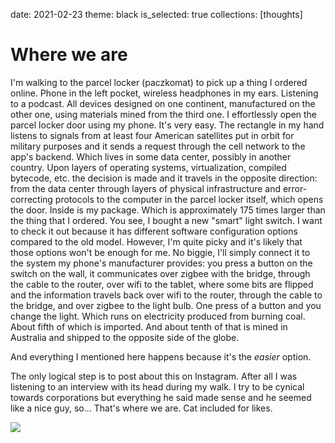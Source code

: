 date: 2021-02-23
theme: black
is_selected: true
collections: [thoughts]

Where we are
============

I'm walking to the parcel locker (paczkomat) to pick up a thing I ordered online. Phone in the left pocket, wireless headphones in my ears. Listening to a podcast. All devices designed on one continent, manufactured on the other one, using materials mined from the third one. I effortlessly open the parcel locker door using my phone. It's very easy. The rectangle in my hand listens to signals from at least four American satellites put in orbit for military purposes and it sends a request through the cell network to the app's backend. Which lives in some data center, possibly in another country. Upon layers of operating systems, virtualization, compiled bytecode, etc. the decision is made and it travels in the opposite direction: from the data center through layers of physical infrastructure and error-correcting protocols to the computer in the parcel locker itself, which opens the door. Inside is my package. Which is approximately 175 times larger than the thing that I ordered. You see, I bought a new "smart" light switch. I want to check it out because it has different software configuration options compared to the old model. However, I'm quite picky and it's likely that those options won't be enough for me. No biggie, I'll simply connect it to the system my phone's manufacturer provides: you press a button on the switch on the wall, it communicates over zigbee with the bridge, through the cable to the router, over wifi to the tablet, where some bits are flipped and the information travels back over wifi to the router, through the cable to the bridge, and over zigbee to the light bulb. One press of a button and you change the light. Which runs on electricity produced from burning coal. About fifth of which is imported. And about tenth of that is mined in Australia and shipped to the opposite side of the globe.

And everything I mentioned here happens because it's the *easier* option.

The only logical step is to post about this on Instagram. After all I was listening to an interview with its head during my walk. I try to be cynical towards corporations but everything he said made sense and he seemed like a nice guy, so... That's where we are. Cat included for likes.

![](x.jpg)

